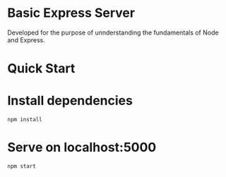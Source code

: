 # Basic Express Server

Developed for the purpose of unnderstanding the fundamentals of Node and Express.

# Quick Start


# Install dependencies
    npm install

# Serve on localhost:5000
    npm start

